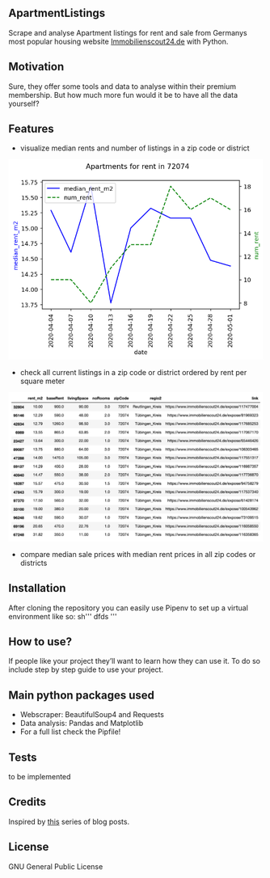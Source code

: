 ## ApartmentListings
Scrape and analyse Apartment listings for rent and sale from Germanys most popular housing website [Immobilienscout24.de](https://www.immobilienscout24.de/) with Python.


## Motivation
Sure, they offer some tools and data to analyse within their premium membership. But how much more fun would it be to have all the data yourself?

## Features
- visualize median rents and number of listings in a zip code or district

![](rent_timeseries_plot.png)

- check all current listings in a zip code or district ordered by rent per square meter  

![](rent_listings_table.png)

- compare median sale prices with median rent prices in all zip codes or districts



## Installation
After cloning the repository you can easily use Pipenv to set up a virtual environment like so:
sh'''
dfds
'''



## How to use?
If people like your project they’ll want to learn how they can use it. To do so include step by step guide to use your project.

## Main python packages used
 - Webscraper: BeautifulSoup4 and Requests
 - Data analysis: Pandas and Matplotlib
 - For a full list check the Pipfile!

## Tests
to be implemented

## Credits
Inspired by [this](https://statisquo.de/2017/11/16/immobilienscout24-mining-teil-1-worum-geht-es/) series of blog posts.

## License
GNU General Public License
